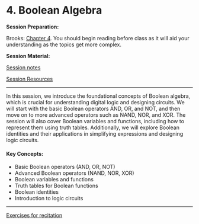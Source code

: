 # 4. Boolean Algebra

**Session Preparation:**

Brooks: [Chapter 4](https://drive.google.com/file/d/1P9eidJb5qtlZgvHCtqu4uuPa5FFU0Zpn/view?usp=sharing). You should begin reading before class as it will aid your understanding as the topics get more complex.

**Session Material:**

[Session notes](https://drive.google.com/file/d/1QYJTRGRS_vWGmcoqSGaMwK5kHDbXKVPm/view?usp=sharing)

[Session Resources](https://viaucdk-my.sharepoint.com/:f:/g/personal/rib_viauc_dk/Er52V3gGu8BDmO9Td0ADo1sBUeAQ8fmZH49f80P2Wt99dw?e=fzBOth)

--------------------------

In this session, we introduce the foundational concepts of Boolean algebra, which is crucial for understanding digital logic and designing circuits. We will start with the basic Boolean operators AND, OR, and NOT, and then move on to more advanced operators such as NAND, NOR, and XOR. The session will also cover Boolean variables and functions, including how to represent them using truth tables. Additionally, we will explore Boolean identities and their applications in simplifying expressions and designing logic circuits.

#### Key Concepts:
- Basic Boolean operators (AND, OR, NOT)
- Advanced Boolean operators (NAND, NOR, XOR)
- Boolean variables and functions
- Truth tables for Boolean functions
- Boolean identities
- Introduction to logic circuits

--------------------------

[Exercises for recitation](04_Exercises.md)